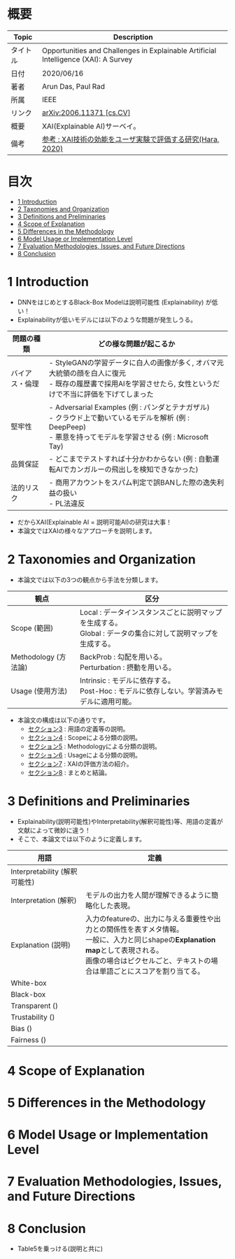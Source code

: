 # 概要

|Topic|Description|
|---|---|
|タイトル|Opportunities and Challenges in Explainable Artificial Intelligence (XAI): A Survey|
|日付|2020/06/16|
|著者|Arun Das, Paul Rad|
|所属|IEEE|
|リンク|[arXiv:2006.11371 [cs.CV]](https://arxiv.org/abs/2006.11371)|
|概要|XAI(Explainable AI)サーベイ。|
|備考|[参考 : XAI技術の効能をユーザ実験で評価する研究(Hara, 2020)](https://www.slideshare.net/SatoshiHara3/xai-238616601)|


# 目次
- [1 Introduction](#1-Introduction)
- [2 Taxonomies and Organization](#2-Taxonomies-and-Organization)
- [3 Definitions and Preliminaries](#3-Definitions-and-Preliminaries)
- [4 Scope of Explanation](#4-Scope-of-Explanation)
- [5 Differences in the Methodology](#5-Differences-in-the-Methodology)
- [6 Model Usage or Implementation Level](#6-Model-Usage-or-Implementation-Level)
- [7 Evaluation Methodologies, Issues, and Future Directions](#7-Evaluation-Methodologies,-Issues,-and-Future-Directions)
- [8 Conclusion](#8-Conclusion)

# 1 Introduction
- DNNをはじめとするBlack-Box Modelは説明可能性 (Explainability) が低い！
- Explainabilityが低いモデルには以下のような問題が発生しうる。

|問題の種類|どの様な問題が起こるか|
|---|---|
|バイアス・倫理|- StyleGANの学習データに白人の画像が多く, オバマ元大統領の顔を白人に復元<br>- 既存の履歴書で採用AIを学習させたら, 女性というだけで不当に評価を下げてしまった|
|堅牢性|- Adversarial Examples (例 : パンダとテナガザル)<br>- クラウド上で動いているモデルを解析 (例 : DeepPeep)<br>- 悪意を持ってモデルを学習させる (例 : Microsoft Tay)|
|品質保証|- どこまでテストすれば十分かわからない (例 : 自動運転AIでカンガルーの飛出しを検知できなかった)|
|法的リスク|- 商用アカウントをスパム判定で誤BANした際の逸失利益の扱い<br>- PL法違反|

- だからXAI(Explainable AI = 説明可能AI)の研究は大事！
- 本論文ではXAIの様々なアプローチを説明します。

# 2 Taxonomies and Organization
- 本論文では以下の3つの観点から手法を分類します。

|観点|区分|
|---|---|
|Scope (範囲)|Local : データインスタンスごとに説明マップを生成する。<br>Global : データの集合に対して説明マップを生成する。|
|Methodology (方法論)|BackProb : 勾配を用いる。<br>Perturbation : 摂動を用いる。|
|Usage (使用方法)|Intrinsic : モデルに依存する。<br>Post-Hoc : モデルに依存しない。学習済みモデルに適用可能。|

- 本論文の構成は以下の通りです。
    - [セクション3](#3-Definitions-and-Preliminaries) : 用語の定義等の説明。
    - [セクション4](#4-Scope-of-Explanation) : Scopeによる分類の説明。
    - [セクション5](#5-Differences-in-the-Methodology) : Methodologyによる分類の説明。
    - [セクション6](#6-Model-Usage-or-Implementation-Level) : Usageによる分類の説明。
    - [セクション7](#7-Evaluation-Methodologies,-Issues,-and-Future-Directions) : XAIの評価方法の紹介。
    - [セクション8](#8-Conclusion) : まとめと結論。

# 3 Definitions and Preliminaries
- Explainability(説明可能性)やInterpretability(解釈可能性)等、用語の定義が文献によって微妙に違う！
- そこで、本論文では以下のように定義します。

|用語|定義|
|---|---|
|Interpretability (解釈可能性)||
|Interpretation (解釈)|モデルの出力を人間が理解できるように簡略化した表現。|
|Explanation (説明)|入力のfeatureの、出力に与える重要性や出力との関係性を表すメタ情報。<br>一般に、入力と同じshapeの**Explanation map**として表現される。<br>画像の場合はピクセルごと、テキストの場合は単語ごとにスコアを割り当てる。|
|White-box||
|Black-box||
|Transparent ()||
|Trustability ()||
|Bias ()||
|Fairness ()||


# 4 Scope of Explanation

# 5 Differences in the Methodology

# 6 Model Usage or Implementation Level

# 7 Evaluation Methodologies, Issues, and Future Directions

# 8 Conclusion
- Table5を乗っける(説明と共に)


